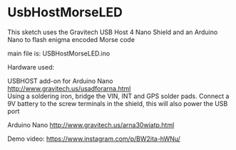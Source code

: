 # UsbHostMorseLED
This sketch uses the Gravitech USB Host 4 Nano Shield and an Arduino Nano to flash enigma encoded Morse code

main file is: USBHostMorseLED.ino

Hardware used:

USBHOST add-on for Arduino Nano
http://www.gravitech.us/usadforarna.html<br>
Using a soldering iron, bridge the VIN, INT and GPS solder pads.
Connect a 9V battery to the screw terminals in the shield, this will also power the USB port

Arduino Nano
http://www.gravitech.us/arna30wiatp.html

Demo video:
https://www.instagram.com/p/BW2ita-hWNu/
